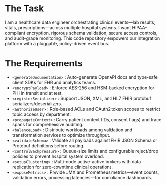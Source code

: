 # The Task

I am a healthcare data engineer orchestrating clinical events—lab results, vitals, prescriptions—across multiple hospital systems. I want HIPAA-compliant encryption, rigorous schema validation, secure access controls, and audit-grade monitoring. This code repository empowers our integration platform with a pluggable, policy-driven event bus.

# The Requirements

* `<generateDocumentation>` : Auto-generate OpenAPI docs and type-safe client SDKs for EHR and analytics teams.  
* `<encryptPayload>`       : Enforce AES-256 and HSM-backed encryption for PHI in transit and at rest.  
* `<registerSerializer>`   : Support JSON, XML, and HL7 FHIR protobuf serializers/deserializers.  
* `<authorizeUser>`        : Role-based ACLs and OAuth2 token scopes to restrict topic access by department.  
* `<propagateContext>`     : Carry patient context (IDs, consent flags) and trace spans for comprehensive auditing.  
* `<balanceLoad>`          : Distribute workloads among validation and transformation services to optimize throughput.  
* `<validateSchema>`       : Validate all payloads against FHIR JSON Schema or Protobuf definitions before routing.  
* `<controlBackpressure>`  : Queue-size limits and configurable reject/drop policies to prevent hospital system overload.  
* `<setupClustering>`      : Multi-node active-active brokers with data replication for zero-downtime clinical operations.  
* `<exposeMetrics>`        : Provide JMX and Prometheus metrics—event counts, validation errors, processing latencies—for compliance dashboards.  
